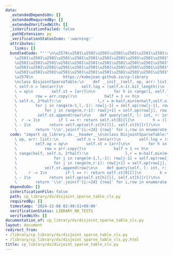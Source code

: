 ```yaml
---
data:
  _extendedDependsOn: []
  _extendedRequiredBy: []
  _extendedVerifiedWith: []
  _isVerificationFailed: false
  _pathExtension: py
  _verificationStatusIcon: ':warning:'
  attributes:
    links: []
  bundledCode: "'''\n\u257A\u2501\u2501\u2501\u2501\u2501\u2501\u2501\u2501\u2501\u2501\
    \u2501\u2501\u2501\u2501\u2501\u2501\u2501\u2501\u2501\u2501\u2501\u2501\u2501\
    \u2501\u2501\u2501\u2501\u2501\u2501\u2501\u2501\u2501\u2501\u2501\u2501\u2501\
    \u2501\u2501\u2501\u2501\u2501\u2501\u2501\u2501\u2501\u2501\u2501\u2501\u2501\
    \u2501\u2501\u2501\u2501\u2501\u2501\u2501\u2501\u2501\u2501\u2501\u2501\u2501\
    \u2578\n             https://kobejean.github.io/cp-library               \n'''\n\
    \nclass DisjointSparseTable:\n    def __init__(self, op, arr: list):\n       \
    \ self.n = len(arr)\n        self.log = (self.n-1).bit_length()\n        self.op\
    \ = op\n        self.st = [arr]\n\n        for h in range(1, self.log):\n    \
    \        row = arr.copy()\n            half = 1 << h\n            for m in range(half,\
    \ self.n, 2*half):\n                l,r = m-half,min(m+half,self.n)\n        \
    \        for j in range(m-1,l,-1): row[j-1] = self.op(row[j-1], row[j])\n    \
    \            for j in range(m,r-1): row[j+1] = self.op(row[j], row[j+1])\n   \
    \         self.st.append(row)\n\n    def query(self, l: int, r: int):\n      \
    \  r -= 1\n        if l == r: return self.st[0][l]\n        h = (l ^ r).bit_length()\
    \ - 1\n        return self.op(self.st[h][l], self.st[h][r])\n\n    def __repr__(self):\n\
    \        return '\\n'.join(f'{i:<2d} {row}' for i,row in enumerate(self.st))\n"
  code: "import cp_library.ds.__header__\n\nclass DisjointSparseTable:\n    def __init__(self,\
    \ op, arr: list):\n        self.n = len(arr)\n        self.log = (self.n-1).bit_length()\n\
    \        self.op = op\n        self.st = [arr]\n\n        for h in range(1, self.log):\n\
    \            row = arr.copy()\n            half = 1 << h\n            for m in\
    \ range(half, self.n, 2*half):\n                l,r = m-half,min(m+half,self.n)\n\
    \                for j in range(m-1,l,-1): row[j-1] = self.op(row[j-1], row[j])\n\
    \                for j in range(m,r-1): row[j+1] = self.op(row[j], row[j+1])\n\
    \            self.st.append(row)\n\n    def query(self, l: int, r: int):\n   \
    \     r -= 1\n        if l == r: return self.st[0][l]\n        h = (l ^ r).bit_length()\
    \ - 1\n        return self.op(self.st[h][l], self.st[h][r])\n\n    def __repr__(self):\n\
    \        return '\\n'.join(f'{i:<2d} {row}' for i,row in enumerate(self.st))\n"
  dependsOn: []
  isVerificationFile: false
  path: cp_library/ds/disjoint_sparse_table_cls.py
  requiredBy: []
  timestamp: '2024-12-08 02:40:51+09:00'
  verificationStatus: LIBRARY_NO_TESTS
  verifiedWith: []
documentation_of: cp_library/ds/disjoint_sparse_table_cls.py
layout: document
redirect_from:
- /library/cp_library/ds/disjoint_sparse_table_cls.py
- /library/cp_library/ds/disjoint_sparse_table_cls.py.html
title: cp_library/ds/disjoint_sparse_table_cls.py
---
```

